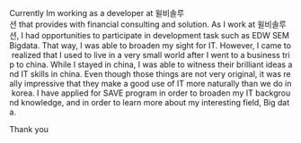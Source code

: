 Currently Im working as a developer at 윌비솔루션 that provides with financial consulting and solution. As I work at 윌비솔루션, I had opportunities to participate in development task such as EDW SEM Bigdata. That way, I was able to broaden my sight for IT. However, I came to realized that I used to live in a very small world after I went to a business trip to china. While I stayed in china, I was able to witness their brilliant ideas and IT skills in china. Even though those things are not very original, it was really impressive that they make a good use of IT more naturally than we do in korea. I have applied for SAVE program in order to broaden my IT background knowledge, and in order to learn more about my interesting field, Big data.

Thank you